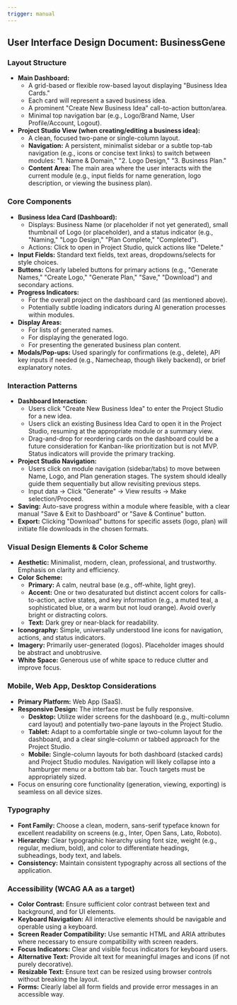 ```yaml
---
trigger: manual
---
```


## User Interface Design Document: BusinessGene

### Layout Structure

- **Main Dashboard:**
  - A grid-based or flexible row-based layout displaying "Business Idea Cards."
  - Each card will represent a saved business idea.
  - A prominent "Create New Business Idea" call-to-action button/area.
  - Minimal top navigation bar (e.g., Logo/Brand Name, User Profile/Account, Logout).
- **Project Studio View (when creating/editing a business idea):**
  - A clean, focused two-pane or single-column layout.
  - **Navigation:** A persistent, minimalist sidebar or a subtle top-tab navigation (e.g., icons or concise text links) to switch between modules: "1. Name \& Domain," "2. Logo Design," "3. Business Plan."
  - **Content Area:** The main area where the user interacts with the current module (e.g., input fields for name generation, logo description, or viewing the business plan).

### Core Components

- **Business Idea Card (Dashboard):**
  - Displays: Business Name (or placeholder if not yet generated), small thumbnail of Logo (or placeholder), and a status indicator (e.g., "Naming," "Logo Design," "Plan Complete," "Completed").
  - Actions: Click to open in Project Studio, quick actions like "Delete."
- **Input Fields:** Standard text fields, text areas, dropdowns/selects for style choices.
- **Buttons:** Clearly labeled buttons for primary actions (e.g., "Generate Names," "Create Logo," "Generate Plan," "Save," "Download") and secondary actions.
- **Progress Indicators:**
  - For the overall project on the dashboard card (as mentioned above).
  - Potentially subtle loading indicators during AI generation processes within modules.
- **Display Areas:**
  - For lists of generated names.
  - For displaying the generated logo.
  - For presenting the generated business plan content.
- **Modals/Pop-ups:** Used sparingly for confirmations (e.g., delete), API key inputs if needed (e.g., Namecheap, though likely backend), or brief explanatory notes.

### Interaction Patterns

- **Dashboard Interaction:**
  - Users click "Create New Business Idea" to enter the Project Studio for a new idea.
  - Users click an existing Business Idea Card to open it in the Project Studio, resuming at the appropriate module or a summary view.
  - Drag-and-drop for reordering cards on the dashboard could be a future consideration for Kanban-like prioritization but is not MVP. Status indicators will provide the primary tracking.
- **Project Studio Navigation:**
  - Users click on module navigation (sidebar/tabs) to move between Name, Logo, and Plan generation stages. The system should ideally guide them sequentially but allow revisiting previous steps.
  - Input data -> Click "Generate" -> View results -> Make selection/Proceed.
- **Saving:** Auto-save progress within a module where feasible, with a clear manual "Save \& Exit to Dashboard" or "Save \& Continue" button.
- **Export:** Clicking "Download" buttons for specific assets (logo, plan) will initiate file downloads in the chosen formats.

### Visual Design Elements \& Color Scheme

- **Aesthetic:** Minimalist, modern, clean, professional, and trustworthy. Emphasis on clarity and efficiency.
- **Color Scheme:**
  - **Primary:** A calm, neutral base (e.g., off-white, light grey).
  - **Accent:** One or two desaturated but distinct accent colors for calls-to-action, active states, and key information (e.g., a muted teal, a sophisticated blue, or a warm but not loud orange). Avoid overly bright or distracting colors.
  - **Text:** Dark grey or near-black for readability.
- **Iconography:** Simple, universally understood line icons for navigation, actions, and status indicators.
- **Imagery:** Primarily user-generated (logos). Placeholder images should be abstract and unobtrusive.
- **White Space:** Generous use of white space to reduce clutter and improve focus.

### Mobile, Web App, Desktop Considerations

- **Primary Platform:** Web App (SaaS).
- **Responsive Design:** The interface must be fully responsive.
  - **Desktop:** Utilize wider screens for the dashboard (e.g., multi-column card layout) and potentially two-pane layouts in the Project Studio.
  - **Tablet:** Adapt to a comfortable single or two-column layout for the dashboard, and a clear single-column or tabbed approach for the Project Studio.
  - **Mobile:** Single-column layouts for both dashboard (stacked cards) and Project Studio modules. Navigation will likely collapse into a hamburger menu or a bottom tab bar. Touch targets must be appropriately sized.
- Focus on ensuring core functionality (generation, viewing, exporting) is seamless on all device sizes.

### Typography

- **Font Family:** Choose a clean, modern, sans-serif typeface known for excellent readability on screens (e.g., Inter, Open Sans, Lato, Roboto).
- **Hierarchy:** Clear typographic hierarchy using font size, weight (e.g., regular, medium, bold), and color to differentiate headings, subheadings, body text, and labels.
- **Consistency:** Maintain consistent typography across all sections of the application.

### Accessibility (WCAG AA as a target)

- **Color Contrast:** Ensure sufficient color contrast between text and background, and for UI elements.
- **Keyboard Navigation:** All interactive elements should be navigable and operable using a keyboard.
- **Screen Reader Compatibility:** Use semantic HTML and ARIA attributes where necessary to ensure compatibility with screen readers.
- **Focus Indicators:** Clear and visible focus indicators for keyboard users.
- **Alternative Text:** Provide alt text for meaningful images and icons (if not purely decorative).
- **Resizable Text:** Ensure text can be resized using browser controls without breaking the layout.
- **Forms:** Clearly label all form fields and provide error messages in an accessible way.
